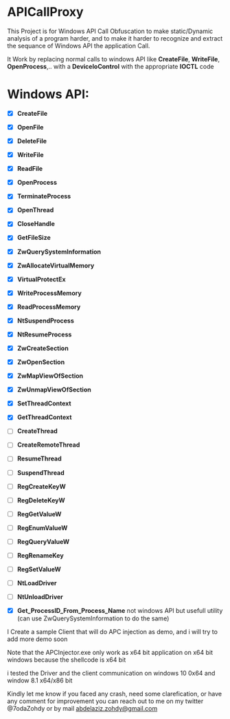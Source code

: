 # APICallProxy

This Project is for Windows API Call Obfuscation to make static/Dynamic analysis of a program harder, and to make it harder to recognize and extract the sequance of Windows API the application Call.

It Work by replacing normal calls to windows API like **CreateFile**, **WriteFile**, **OpenProcess**,.. with a **DeviceIoControl** with the appropriate **IOCTL** code

 
# Windows API:

- [x] **CreateFile**
- [x] **OpenFile**
- [x] **DeleteFile**
- [x] **WriteFile**
- [x] **ReadFile**
- [x] **OpenProcess**
- [x] **TerminateProcess**
- [x] **OpenThread**
- [x] **CloseHandle**
- [x] **GetFileSize**
- [x] **ZwQuerySystemInformation**
- [x] **ZwAllocateVirtualMemory**
- [x] **VirtualProtectEx**
- [x] **WriteProcessMemory**
- [x] **ReadProcessMemory**
- [x] **NtSuspendProcess**
- [x] **NtResumeProcess**
- [x] **ZwCreateSection**
- [x] **ZwOpenSection**
- [x] **ZwMapViewOfSection**
- [x] **ZwUnmapViewOfSection**
- [x] **SetThreadContext**
- [x] **GetThreadContext**
- [ ] **CreateThread**
- [ ] **CreateRemoteThread**
- [ ] **ResumeThread**
- [ ] **SuspendThread**
- [ ] **RegCreateKeyW**
- [ ] **RegDeleteKeyW**
- [ ] **RegGetValueW**
- [ ] **RegEnumValueW**
- [ ] **RegQueryValueW**
- [ ] **RegRenameKey**
- [ ] **RegSetValueW**
- [ ] **NtLoadDriver**
- [ ] **NtUnloadDriver**


- [x] **Get_ProcessID_From_Process_Name**         not windows API but usefull utility (can use ZwQuerySystemInformation to do the same)


I Create a sample Client that will do APC injection as demo, and i will try to add more demo soon

Note that the APCInjector.exe only work as x64 bit application on x64 bit windows because the shellcode is x64 bit

i tested the Driver and the client communication on windows 10 0x64 and window 8.1 x64/x86 bit

Kindly let me know if you faced any crash, need some clarefication, or have any comment for improvement you can reach out to me on my twitter @7odaZohdy or by mail abdelaziz.zohdy@gmail.com 
